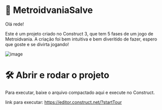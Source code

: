 # 👾 MetroidvaniaSalve
Olá rede!

Este é um projeto criado no Construct 3, que tem 5 fases de um jogo de Metroidvania.
A criação foi bem intuitiva e bem diveritido de fazer, espero que goste e se divirta jogando!

![image](https://github.com/user-attachments/assets/4b61f643-0a6f-410d-bb8e-25c24c668bc9)


# 🛠️ Abrir e rodar o projeto

Para executar, baixe o arquivo compactado aqui e execute no Construct.

link para executar:
https://editor.construct.net/?startTour
